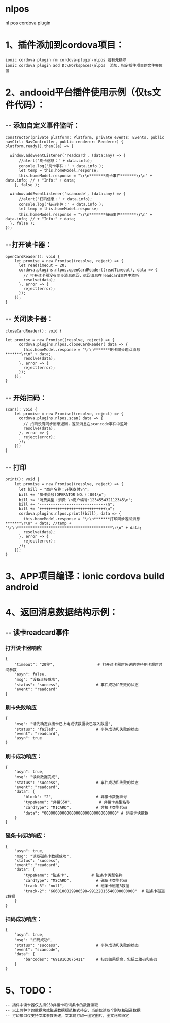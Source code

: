 # nlpos
nl pos cordova plugin

# 1、插件添加到cordova项目：
	ionic cordova plugin rm cordova-plugin-nlpos 若有先移除
	ionic cordova plugin add D:\Workspaces\nlpos  添加，指定插件项目的文件夹位置

# 2、andooid平台插件使用示例（仅ts文件代码）：
## 	-- 添加自定义事件监听：
	constructor(private platform: Platform, private events: Events, public navCtrl: NavController, public renderer: Renderer) {
    platform.ready().then((e) => {
      
      window.addEventListener('readcard', (data:any) => {
          //alert('刷卡信息：' + data.info);
          console.log('刷卡事件：' + data.info );
          let temp = this.homeModel.response;
          this.homeModel.response = "\r\n*******刷卡事件*******\r\n" + data.info; // + "Info:" + data;
        }, false );

      window.addEventListener('scancode', (data:any) => {
          //alert('扫码信息：' + data.info);
          console.log('扫码事件：' + data.info );
          let temp = this.homeModel.response;
          this.homeModel.response = "\r\n*******扫码事件*******\r\n" + data.info; // + "Info:" + data;
      }, false );
    });

##     --打开读卡器：
    openCardReader(): void {
	    let promise = new Promise((resolve, reject) => {
	      let readTimeout = 20;
	      cordova.plugins.nlpos.openCardReader((readTimeout), data => {
	      	// 打开读卡器没有同步消息返回，返回消息在readcard事件中监听
	        resolve(data);
	      }, error => {
	        reject(error);
	      });
	    });
	}

## 	-- 关闭读卡器：
	closeCardReader(): void {
    
    let promise = new Promise((resolve, reject) => {
	      cordova.plugins.nlpos.closeCardReader( data => {
	        this.homeModel.response = "\r\n*******刷卡同步返回消息*******\r\n" + data;
	        resolve(data);
	      }, error => {
	        reject(error);
	      });
	    });
	}

## 	-- 开始扫码：
	scan(): void {
	    let promise = new Promise((resolve, reject) => {
	      cordova.plugins.nlpos.scan( data => {
	        // 扫码没有同步消息返回，返回消息在scancode事件中监听
	        resolve(data);
	      }, error => {
	        reject(error);
	      });
	    });
	}

## 	-- 打印
	print(): void {
	    let promise = new Promise((resolve, reject) => {
	      let bill = "商户名称：开联支付\n";
	      bill += "操作员号(OPERATOR NO.)：001\n";
	      bill += "消费类型：消费 \n商户编号:123455432112345\n";
	      bill += "-----------------------------\n";
	      bill += "+++++++++++++++++++++++++++++\n";
	      cordova.plugins.nlpos.print((bill), data => {
	        this.homeModel.response = "\r\n*******打印同步返回消息*******\r\n" + data; //temp + "\r\n******************************************\r\n" + data;
	        resolve(data);
	      }, error => {
	        reject(error);
	      });
	    });
	}

# 3、APP项目编译：ionic cordova build android

# 4、返回消息数据结构示例：
## 	-- 读卡readcard事件
### 打开读卡器响应
	{
	    "timeout": "20秒", 					# 打开读卡器时传递的等待刷卡超时时间参数
	    "asyn": false,
	    "msg": "设备连接成功",
	    "status": "success", 				# 事件成功和失败的状态
	    "event": "readcard"
	}
###  刷卡失败响应
	{
	    "msg": "请先确定非接卡已上电或该数据块已写入数据",
	    "status": "failed",					# 事件成功和失败的状态
	    "event": "readcard",
	    "asyn": true
	}
###  刷卡成功响应：
	{
	    "asyn": true,
	    "msg": "读块数据完成",
	    "status": "success",				# 事件成功和失败的状态
	    "event": "readcard",
	    "data": {
	        "block": "2",					# 非接卡数据块号
	        "typeName": "非接S50",			# 非接卡类型名称
	        "cardType": "M1CARD",			# 非接卡类型代码
	        "data": "00000000000000000000000000000000" # 非接卡块数据
	    }
	}
###  磁条卡成功响应：
	{
	    "asyn": true,
	    "msg": "读取磁条卡数据成功",
	    "status": "success",
	    "event": "readcard",
	    "data": {
	    	"typeName": "磁条卡",			# 磁条卡类型名称
	        "cardType": "MSCARD",			# 磁条卡类型代码
	        "track-3": "null",				# 磁条卡磁道3数据
	        "track-2": "6660100029906598=99122015540000000000"	# 磁条卡磁道2数据
	    }
	}
###  扫码成功响应：
	{
	    "asyn": true,
	    "msg": "扫码成功",
	    "status": "success",				# 事件成功和失败的状态
	    "event": "scancode",
	    "data": {
	        "barcodes": "6918163075411"		# 扫码结果信息，包括二维码和条码
	    }
	}

# 5、TODO：
	-- 插件中读卡器仅支持S50非接卡和词条卡的数据读取
	-- 以上两种卡的数据块或磁道数据规范格式待定，当前仅读取个别块和磁道数据
	-- 打印接口仅支持文本参数传递，文本前打印一固定图片，图文格式待定

